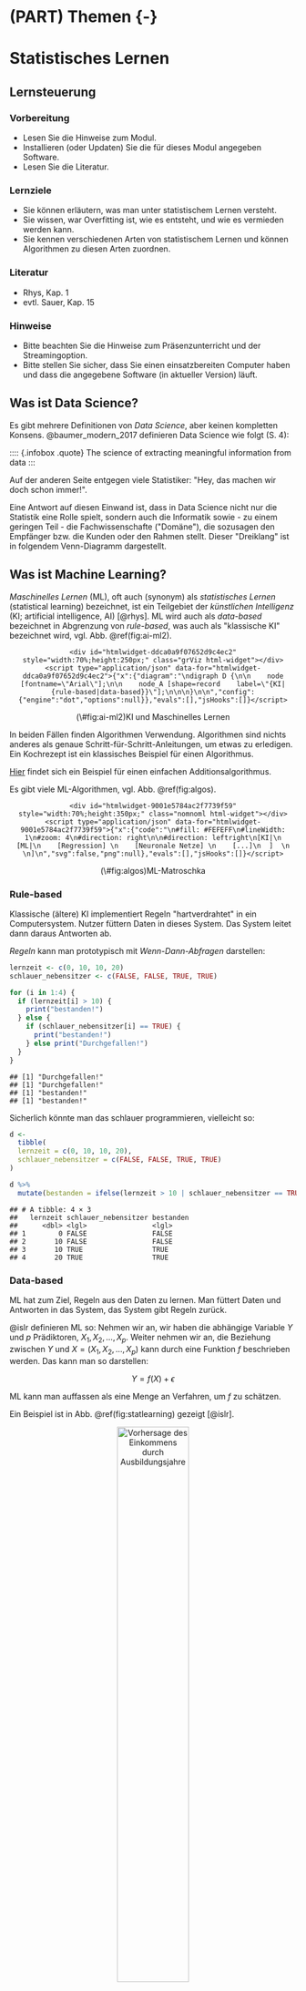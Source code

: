 # (PART) Themen {-}

# Statistisches Lernen 


<!-- ```{r global-knitr-options, include=FALSE} -->
<!--   knitr::opts_chunk$set( -->
<!--   fig.pos = 'H', -->
<!--   fig.asp = 0.618, -->
<!--   fig.align='center', -->
<!--   fig.width = 5, -->
<!--   out.width = "100%", -->
<!--   fig.cap = "",  -->
<!--   fig.path = "chunk-img/", -->
<!--   dpi = 300, -->
<!--   # tidy = TRUE, -->
<!--   echo = FALSE, -->
<!--   message = FALSE, -->
<!--   warning = FALSE, -->
<!--   cache = FALSE, -->
<!--   fig.show = "hold") -->
<!-- ``` -->






## Lernsteuerung

### Vorbereitung 

- Lesen Sie die Hinweise zum Modul.
- Installieren (oder Updaten) Sie die für dieses Modul angegeben Software.
- Lesen Sie die Literatur.



### Lernziele 

- Sie können erläutern, was man unter statistischem Lernen versteht.
- Sie wissen, war Overfitting ist, wie es entsteht, und wie es vermieden werden kann.
- Sie kennen verschiedenen Arten von statistischem Lernen und können Algorithmen zu diesen Arten zuordnen.



### Literatur 

- Rhys, Kap. 1
- evtl. Sauer, Kap. 15



### Hinweise 

- Bitte beachten Sie die Hinweise zum Präsenzunterricht und der Streamingoption.
- Bitte stellen Sie sicher, dass Sie einen einsatzbereiten Computer haben und dass die angegebene Software (in aktueller Version) läuft.




## Was ist Data Science?


Es gibt mehrere Definitionen von *Data Science*, aber keinen kompletten Konsens.
@baumer_modern_2017 definieren Data Science wie folgt (S. 4):


:::: {.infobox .quote}
The science of extracting meaningful information from data
:::

Auf der anderen Seite entgegen viele Statistiker: "Hey, das machen wir doch schon immer!".


Eine Antwort auf diesen Einwand ist, dass in Data Science nicht nur die Statistik eine Rolle spielt, sondern auch die Informatik sowie - zu einem geringen Teil - die Fachwissenschafte ("Domäne"), die sozusagen den Empfänger bzw. die Kunden oder den Rahmen stellt.
Dieser "Dreiklang" ist in folgendem Venn-Diagramm dargestellt.





<script type="module" src="https://unpkg.com/venny?module"></script>

<venn-diagram>
  <venn-set name="A" label="Statistik"></venn-set>
  <venn-set name="B" label="Informatik"></venn-set>
  <venn-set name="C" label="Domäne" size = "5"></venn-set>
  <venn-n sets="A B C">
</venn-diagram>




## Was ist Machine Learning?

*Maschinelles Lernen* (ML), oft auch (synonym) als *statistisches Lernen* (statistical learning) bezeichnet, ist ein Teilgebiet der *künstlichen Intelligenz* (KI; artificial intelligence, AI) [@rhys]. ML wird auch als *data-based* bezeichnet in Abgrenzung von *rule-based*, was auch als "klassische KI" bezeichnet wird, vgl. Abb. \@ref(fig:ai-ml2).





<div class="figure" style="text-align: center">

```{=html}
<div id="htmlwidget-ddca0a9f07652d9c4ec2" style="width:70%;height:250px;" class="grViz html-widget"></div>
<script type="application/json" data-for="htmlwidget-ddca0a9f07652d9c4ec2">{"x":{"diagram":"\ndigraph D {\n\n    node [fontname=\"Arial\"];\n\n    node_A [shape=record    label=\"{KI|{rule-based|data-based}}\"];\n\n\n}\n\n","config":{"engine":"dot","options":null}},"evals":[],"jsHooks":[]}</script>
```

<p class="caption">(\#fig:ai-ml2)KI und Maschinelles Lernen</p>
</div>


In beiden Fällen finden Algorithmen Verwendung.
Algorithmen sind nichts anderes als genaue Schritt-für-Schritt-Anleitungen, um etwas zu erledigen.
Ein Kochrezept ist ein klassisches Beispiel für einen Algorithmus.

[Hier](https://www.c-programming-simple-steps.com/images/xsum-two-numbers-h.png.pagespeed.ic.AM9WYFPgEo.webp) findet sich ein Beispiel für einen einfachen Additionsalgorithmus.



Es gibt viele ML-Algorithmen, vgl. Abb. \@ref(fig:algos).

<div class="figure" style="text-align: center">

```{=html}
<div id="htmlwidget-9001e5784ac2f7739f59" style="width:70%;height:350px;" class="nomnoml html-widget"></div>
<script type="application/json" data-for="htmlwidget-9001e5784ac2f7739f59">{"x":{"code":"\n#fill: #FEFEFF\n#lineWidth: 1\n#zoom: 4\n#direction: right\n\n#direction: leftright\n[KI|\n  [ML|\n    [Regression] \n    [Neuronale Netze] \n    [...]\n  ]  \n  \n]\n","svg":false,"png":null},"evals":[],"jsHooks":[]}</script>
```

<p class="caption">(\#fig:algos)ML-Matroschka</p>
</div>




### Rule-based

Klassische (ältere) KI implementiert Regeln "hartverdrahtet" in ein Computersystem. 
Nutzer füttern Daten in dieses System. Das System leitet dann daraus Antworten ab.

*Regeln* kann man prototypisch mit *Wenn-Dann-Abfragen* darstellen:



```r
lernzeit <- c(0, 10, 10, 20)
schlauer_nebensitzer <- c(FALSE, FALSE, TRUE, TRUE)

for (i in 1:4) {
  if (lernzeit[i] > 10) {
    print("bestanden!")
  } else {
    if (schlauer_nebensitzer[i] == TRUE) {
      print("bestanden!")
    } else print("Durchgefallen!")
  }
}
```

```
## [1] "Durchgefallen!"
## [1] "Durchgefallen!"
## [1] "bestanden!"
## [1] "bestanden!"
```


Sicherlich könnte man das schlauer programmieren, vielleicht so:


```r
d <- 
  tibble(
  lernzeit = c(0, 10, 10, 20),
  schlauer_nebensitzer = c(FALSE, FALSE, TRUE, TRUE)
)

d %>% 
  mutate(bestanden = ifelse(lernzeit > 10 | schlauer_nebensitzer == TRUE, TRUE, FALSE))
```

```
## # A tibble: 4 × 3
##   lernzeit schlauer_nebensitzer bestanden
##      <dbl> <lgl>                <lgl>    
## 1        0 FALSE                FALSE    
## 2       10 FALSE                FALSE    
## 3       10 TRUE                 TRUE     
## 4       20 TRUE                 TRUE
```



### Data-based

ML hat zum Ziel, Regeln aus den Daten zu lernen. Man füttert Daten und Antworten in das System, das System gibt Regeln zurück.



@islr definieren ML so:
Nehmen wir an, wir haben die abhängige Variable $Y$ und $p$ Prädiktoren, $X_1,X_2, \ldots, X_p$.
Weiter nehmen wir an, die Beziehung zwischen $Y$ und $X = (X_1, X_2, \ldots, X_p)$ kann durch eine Funktion $f$ beschrieben werden.
Das kann man so darstellen:

$$Y = f(X) + \epsilon$$

ML kann man auffassen als eine Menge an Verfahren, um $f$ zu schätzen.

Ein Beispiel ist in Abb. \@ref(fig:statlearning) gezeigt [@islr].

<div class="figure" style="text-align: center">
<img src="img/2-2.png" alt="Vorhersage des Einkommens durch Ausbildungsjahre" width="50%" />
<p class="caption">(\#fig:statlearning)Vorhersage des Einkommens durch Ausbildungsjahre</p>
</div>


Natürlich kann $X$ mehr als eine Variable beinhalten, vgl. Abb. \@ref(fig:sl2) [@islr].


<div class="figure" style="text-align: center">
<img src="img/2-3.png" alt="Vorhersage des Einkommens als Funktion von Ausbildungsjahren und Dienstjahren" width="70%" />
<p class="caption">(\#fig:sl2)Vorhersage des Einkommens als Funktion von Ausbildungsjahren und Dienstjahren</p>
</div>


<!-- ```{nomnoml, echo = FALSE} -->
<!-- #direction: leftright -->
<!-- #fontSize: 8 -->
<!-- #arrowSize: 1 -->
<!-- #bendSize: 0.3 -->
<!-- #edges: rounded -->
<!-- #stroke: #123456 -->

<!--   [rule-based| -->
<!--   [Daten] -> [Antworten] -->
<!--   [Regeln] -> [Antworten] -->
<!-- ] -->
<!--   [data-based| -->
<!--   [Daten] -> [Regeln] -->
<!--   [Antworten] -> [Regeln] -->
<!-- ] -->
<!-- ``` -->


Anders gesagt: traditionelle KI-Systeme werden mit Daten und Regeln gefüttert und liefern Antworten.
ML-Systeme werden mit Daten und Antworten gefüttert und liefern Regeln zurück, vgl. Abb. \@ref(fig:ki-ml2).


<div class="figure" style="text-align: center">

```{=html}
<div id="htmlwidget-6d98a8ca62ab360fb101" style="width:70%;height:450px;" class="nomnoml html-widget"></div>
<script type="application/json" data-for="htmlwidget-6d98a8ca62ab360fb101">{"x":{"code":"\n#fill: #FEFEFF\n#lineWidth: 1\n#zoom: 4\n#direction: right\n\n#direction: leftright\n  [rule-based|\n  [Daten] -> [Antworten]\n  [Regeln] -> [Antworten]\n]\n  [data-based|\n  [Daten] -> [Regeln]\n  [Antworten] -> [Regeln]\n]  \n  ","svg":false,"png":null},"evals":[],"jsHooks":[]}</script>
```

<p class="caption">(\#fig:ki-ml2)Vergleich von klassischer KI und ML</p>
</div>




## Modell vs. Algorithmus


### Modell 

Ein Modell, s. Abb. \@ref(fig:vw) [@spurzem_vw_2017]!


<div class="figure" style="text-align: center">
<img src="img/vw_modell.JPG" alt="Ein Modell-Auto" width="33%" />
<p class="caption">(\#fig:vw)Ein Modell-Auto</p>
</div>


Wie man sieht, ist ein Modell eine vereinfachte Repräsentation eines Gegenstands.

Der Gegenstand definiert (gestaltet) das Modell. Das Modell ist eine Vereinfachung des Gegenstands, vgl. Abb. \@ref(fig:modell).

<div class="figure" style="text-align: center">
<img src="img/modell-crop.png" alt="Gegenstand und Modell" width="70%" />
<p class="caption">(\#fig:modell)Gegenstand und Modell</p>
</div>


Im maschinellen Lernen meint ein Modell, praktisch gesehen, die Regeln,
die aus den Daten gelernt wurden.


### Beispiel für einen ML-Algorithmus

Unter einem ML-Algorithmus versteht man das (mathematische oder statistische) Verfahren,
anhand dessen die Beziehung zwischen $X$ und $Y$ "gelernt" wird. Bei @rhys (S. 9) findet sich dazu ein Beispiel, das kurz zusammengefasst etwa so lautet:


*Beispiel eines Regressionsalgorithmus*

1. Setze Gerade in die Daten mit $b_0 = \hat{y}, b_1 = 0$
2. Berechne $MSS = \sum (y_i - \hat{y_i})^2$
3. "Drehe" die Gerade ein bisschen, d.h. erhöhe $b_1^{neu} = b_1^{alt} + 0.1$
4. Wiederhole 2-3 solange, bis $MSS < \text{Zielwert}$


Diesen Algorithmus kann man "von Hand" z.B. mit [dieser App](https://shinyapps.org/showapp.php?app=https://shiny.psy.lmu.de/felix/lmfit&by=Felix%20Sch%C3%B6nbrodt&title=Find-a-fit!&shorttitle=Find-a-fit!) durchspielen.


## Taxonomie

Methoden des maschinellen Lernens lassen sich verschiedentlich gliedern.
Eine typische Gliederung unterscheidet in *supervidierte* (geleitete) und *nicht-supervidierte* (ungeleitete) Algorithmen, s. Abb. \@ref(fig:taxonomie).


<div class="figure" style="text-align: center">

```{=html}
<div id="htmlwidget-3c31eb7c996ac4199ceb" style="width:70%;height:250px;" class="DiagrammeR html-widget"></div>
<script type="application/json" data-for="htmlwidget-3c31eb7c996ac4199ceb">{"x":{"diagram":"\ngraph LR\n  ML[Maschinelles Lernen]\n  SL[Supervidiertes Lernen]\n  NSL[Nicht-supervidiertes Lernen]\n  Re[Regression]\n  Class[Klassifikation]\n  DimRed[Dimensionsreduktion]\n  Clust[Clustering]\n  ML --> SL\n  ML --> NSL\n  SL --> Re\n  SL --> Class\n  NSL --> DimRed\n  NSL --> Clust\n"},"evals":[],"jsHooks":[]}</script>
```

<p class="caption">(\#fig:taxonomie)Taxonomie der Arten des maschinellen Lernens</p>
</div>



### Geleitetes Lernen

Die zwei Phasen des geleiteten Lernens sind in Abb. \@ref(fig:supervid) dargestellt.

<div class="figure" style="text-align: center">

```{=html}
<div id="htmlwidget-adc27ede5f7804c19661" style="width:70%;height:550px;" class="nomnoml html-widget"></div>
<script type="application/json" data-for="htmlwidget-adc27ede5f7804c19661">{"x":{"code":"\n#fill: #FEFEFF\n#lineWidth: 1\n#zoom: 4\n#direction: right\n\n\n\n[Lernphase|\n[Daten mit Antwort] -> [Geleiteter Algorithmus]\n[Geleiteter Algorithmus] -> [Modell]\n]\n\n[Vorhersagephase|\n[Neue Daten, ohne Antwort] -> [Modell]\n[Modell] -> [Antworten]\n]\n\n","svg":false,"png":null},"evals":[],"jsHooks":[]}</script>
```

<p class="caption">(\#fig:supervid)Geleitetes Lernen geschieht in zwei Phasen</p>
</div>


#### Regression: Numerische Vorhersage


<img src="040-Statistisches-Lernen_files/figure-html/unnamed-chunk-4-1.png" width="70%" style="display: block; margin: auto;" />


Die Modellgüte eines numerischen Vorhersagemodells wird oft mit (einem der) folgenden *Gütekoeffizienten* gemessen:

- Mean Squared Error (Mittlerer Quadratfehler):

$$MSE := \frac{1}{n} \sum (y_i - \hat{y}_i)^2$$


- Mean Absolute Error (Mittlerer Absolutfehler):

$$MAE :=  \frac{1}{n} \sum |(y_i - \hat{y}_i)|$$


:::: {.infobox .caution}
Wir sind nicht adaran interessiert die Vorhersagegenauigkeit in den bekannten Daten einzuschätzen, sondern im Hinblick auf neue Daten, die in der Lernphase dem Modell nicht bekannt waren.
:::


#### Klassifikation: Nominale Vorhersage



<img src="img/aktien-plot-1.png" width="70%" style="display: block; margin: auto;" />



Die Modellgüte eines numerischen Vorhersagemodells wird oft mit folgendem *Gütekoeffizienten* gemessen:

- Mittlerer Klassifikationfehler $e$:

$$e := \frac{1}{n} I(y_i \ne \hat{y}_i) $$

Dabei ist $I$ eine Indikatorfunktion, die `1` zurückliefert, 
wenn tatsächlicher Wert und vorhergesagter Wert identisch sind.

### Ungeleitetes Lernen

Die zwei Phasen des ungeleiteten Lernens sind in Abb. \@ref(fig:unsuper) dargestellt.


<div class="figure" style="text-align: center">

```{=html}
<div id="htmlwidget-c9b53f5e1af8828e814b" style="width:70%;height:450px;" class="nomnoml html-widget"></div>
<script type="application/json" data-for="htmlwidget-c9b53f5e1af8828e814b">{"x":{"code":"\n#fill: #FEFEFF\n#lineWidth: 1\n#zoom: 4\n#direction: right\n\n\n\n[Lernphase|\n[Daten ohne Antwort] -> [Ungeleiteter Algorithmus]\n[Ungeleiteter Algorithmus] -> [Modell]\n]\n\n[Vorhersagephase|\n[Neue Daten, ohne Antwort] -> [Modell]\n[Modell] -> [Zuordnung zu den Regeln des Modells]\n]\n\n","svg":false,"png":null},"evals":[],"jsHooks":[]}</script>
```

<p class="caption">(\#fig:unsuper)Die zwei Phasen des ungeleiteten Lernens</p>
</div>


Ungeleitetes Lernen kann man wiederum in zwei Arten unterteilen, vgl. Abb. \@ref(fig:ungel):

1. Fallreduzierendes Modellieren (Clustering)
2. Dimensionsreduzierendes Modellieren (z.B. Faktorenanalyse)

<div class="figure" style="text-align: center">
<img src="img/ungeleitetes_Modellieren_crop.png" alt="Zwei Arten von ungeleitetem Modellieren" width="70%" />
<p class="caption">(\#fig:ungel)Zwei Arten von ungeleitetem Modellieren</p>
</div>




## Ziele des ML

Man kann vier Ziele des ML unterscheiden, s. Abb. \@ref(fig:ziele).

<div class="figure" style="text-align: center">

```{=html}
<div id="htmlwidget-2c25150ad1d268ec7f39" style="width:70%;height:350px;" class="DiagrammeR html-widget"></div>
<script type="application/json" data-for="htmlwidget-2c25150ad1d268ec7f39">{"x":{"diagram":"\ngraph TD\n  ML[Maschinelles Lernen]\n  V[Vorhersage]\n  E[Erklärung/kausal]\n  B[Beschreibung]\n  DimRed[Dimensionsreduktion]\n  ML --> V\n  ML --> E\n  ML --> B\n  ML --> DimRed\n"},"evals":[],"jsHooks":[]}</script>
```

<p class="caption">(\#fig:ziele)Ziele des maschinellen Lernens</p>
</div>

*Vorhersage* bezieht sich auf die Schätzung der Werte von Zielvariablen (sowie die damit verbundene Unsicherheit).
*Erklärung* meint die kausale Analyse von Zusammenhängen.
*Beschreibung* ist praktisch gleichzusetzen mit der Verwendung von deskriptiven Statistiken.
*Dimensionsreduktion* ist ein Oberbegriff für Verfahren, die die Anzahl der Variablen (Spalten) oder der Beobachtungen (Zeilen) verringert.s


Wie "gut" ein Modell ist, quantifiziert man in verschiedenen Kennzahlen; man spricht von Modellgüte oder *model fit*. 
Je schlechter die Modellgüte, desto höher der *Modellfehler*, vgl. Abb. \@ref(fig:resid).

<div class="figure" style="text-align: center">
<img src="img/resids-plot-1.png" alt="Wenig (links) vs. viel (rechts) Vorhersagefehler" width="70%" />
<p class="caption">(\#fig:resid)Wenig (links) vs. viel (rechts) Vorhersagefehler</p>
</div>





Die Modellgüte eines Modells ist nur relevant für *neue Beobachtungen*,
an denen das Modell nicht trainiert wurde.





## Über- vs. Unteranpassung

*Overfitting*: Ein Modell sagt die Trainingsdaten zu genau vorher - es nimmt Rauschen als "bare Münze", also fälschlich als Signal. Solche Modelle haben zu viel *Varianz* in ihren Vorhersagen.

*Underfitting*: Ein Modell ist zu simpel (ungenau, grobkörnig) - es unterschlägt Nuancen des tatsächlichen Musters. Solche Modelle haben zu viel *Verzerrung* (Bias) in ihren Vorhersagen.

Welches der folgenden Modelle (B,C,D) passt am besten zu den Daten (A), s. Abb. \@ref(fig:overunder), vgl. [@modar], Kap. 15.

<div class="figure" style="text-align: center">
<img src="img/overfitting-4-plots-1.png" alt="Over- vs. Underfitting" width="70%" />
<p class="caption">(\#fig:overunder)Over- vs. Underfitting</p>
</div>


Welches Modell wird wohl neue Daten am besten vorhersagen? Was meinen Sie?

Modell D zeigt sehr gute Beschreibung ("Retrodiktion") der Werte, anhand derer das Modell trainiert wurde ("Trainingsstichprobe").
Wird es aber "ehrlich" getestet, d.h. anhand neuer Daten ("Test-Stichprobe"),
wird es vermutlich *nicht* so gut abschneiden.


Es gilt, ein Modell mit "mittlerer" Komplexität zu finden, um Über- und Unteranpassung in Grenzen zu halten.
Leider ist es nicht möglich, vorab zu sagen, was der richtige, "mittlere" Wert an Komplexität eines Modells ist, vgl. Abb. \@ref(fig:overfitting) aus [@modar].


<div class="figure" style="text-align: center">
<img src="img/overfitting-crop.png" alt="Mittlere Modellkomplexität führt zur besten Vorhersagegüte" width="70%" />
<p class="caption">(\#fig:overfitting)Mittlere Modellkomplexität führt zur besten Vorhersagegüte</p>
</div>




## No free lunch

<a href="https://imgflip.com/i/687izk"><img src="https://i.imgflip.com/687izk.jpg" height="400" title="made at imgflip.com"/></a><div><a href="https://imgflip.com/memegenerator">from Imgflip Meme Generator</a></div>


Wenn $f$ (die Beziehung zwischen $Y$ und $X$, auch *datengenerierender Prozess* genannt) linear oder fast linear ist,
dann wird ein lineare Modell gute Vorhersagen liefern, vgl. Abb. \@ref(fig:2-10) aus @islr, dort zeigt die schwarze Linie den "wahren Zusammenhang", also $f$ an. In orange sieht man ein lineares Modell, in grün ein hoch komplexes Modell,
das sich in einer "wackligen" Funktion - also mit hoher Varianz - 
niederschlägt. Das grüne Modell könnte z.B. ein Polynom-Modell hohen Grades sein, z. B. 
$y = b_0 + b_1 x^{10} + b_2 x^9 + \ldots + b_11 x^1 + \epsilon$. 
Das lineare Modell hat hingegen wenig Varianz und in diesem Fall wenig Bias.
Daher ist es für dieses $f$ gut passend.
Die grüne Funktion zeigt dagegen Überanpassung (overfitting), 
also viel Modellfehler (für eine Test-Stichprobe).


:::: {.infobox .caution}
Die grüne Funktion in  Abb. \@ref(fig:2-10) wird neue, beim Modelltraining unbekannte Beobachtungen ($y_0$) vergleichsweise schlecht vorhersagen. In Abb. \@ref(fig:2-11)  ist es umgekehrt.
:::

<div class="figure" style="text-align: center">
<img src="img/2-10.png" alt="Ein lineare Funktion verlangt ein lineares Modell; ein nichtlineares Modell wird in einem höheren Vorhersagefehler (bei neuen Daten!) resultieren." width="70%" />
<p class="caption">(\#fig:2-10)Ein lineare Funktion verlangt ein lineares Modell; ein nichtlineares Modell wird in einem höheren Vorhersagefehler (bei neuen Daten!) resultieren.</p>
</div>


Betrachten wir im Gegensatz dazu  Abb. \@ref(fig:2-11) aus @islr, die (in schwarz) eine hochgradig *nichtlineare* Funktion $f$ zeigt.
Entsprechend wird das lineare Modell (orange) nur schlechte Vorhersagen erreichen - es hat zu viel Bias, da zu simpel. 
Ein lineares Modell wird der Komplexität von $f$ nicht gerecht,
Unteranpassung (underfitting) liegt vor.


<div class="figure" style="text-align: center">
<img src="img/2-11.png" alt="Eine nichtlineare Funktion (schwarz) verlangt eine nichtlineares Modell. Ein lineares Modell (orange) ist unterangepasst und hat eine schlechte Vorhersageleistung." width="70%" />
<p class="caption">(\#fig:2-11)Eine nichtlineare Funktion (schwarz) verlangt eine nichtlineares Modell. Ein lineares Modell (orange) ist unterangepasst und hat eine schlechte Vorhersageleistung.</p>
</div>



## Bias-Varianz-Abwägung

Der Gesamtfehler $E$ des Modells ist die Summe dreier Terme:

$$E = (y - \hat{y}) = \text{Bias} + \text{Varianz} + \epsilon$$

Dabei meint $\epsilon$ den *nicht reduzierbaren Fehler*, z.B. weil dem Modell Informationen fehlen. So kann man etwa auf der Motivation von Studentis keine perfekte Vorhersage ihrer Noten erreichen (lehrt die Erfahrung).

Bias und Varianz sind Kontrahenten: Ein Modell, das wenig Bias hat, neigt tendenziell zu wenig Varianz und umgekehrt, vgl. Abb. \@ref(fig:bias-var) aus @modar.


<div class="figure" style="text-align: center">
<img src="img/plot-bias-variance-1.png" alt="Abwängung von Bias vs. Varianz" width="70%" />
<p class="caption">(\#fig:bias-var)Abwängung von Bias vs. Varianz</p>
</div>








<!-- ## Aufgaben und Vertiefung -->




## Aufgaben 

- [Machen Sie sich mit 'Kaggle' vertraut](https://www.kaggle.com/)
- [Bearbeiten Sie die Fallstudie 'TitaRnic' auf Kaggle](https://www.kaggle.com/code/headsortails/tidy-titarnic/report)
- [Machen Sie sich mit dieser einfachen Fallstudie zur linearen Regression vertraut: The Movie Data Base Revenue (Kaggle)](https://www.kaggle.com/code/ssauer/notebook9188bfa616)



## Vertiefung 

- [Verdienst einer deutschen Data Scientistin](https://www.zeit.de/arbeit/2020-10/data-scientist-gehalt-geldanlage-programmieren-kontoauszug)
- [Weitere Fallstudie zum Thema Regression auf Kaggle](https://www.kaggle.com/micahshull/r-bike-sharing-linear-regression)
- [Crashkurs Data Science (Coursera, Johns Hopkins University) mit 'Star-Dozenten'](https://www.coursera.org/learn/data-science-course)
- [Arbeiten Sie diese Regressionsfallstudie (zum Thema Gehalt) auf Kaggle auf](https://www.kaggle.com/pranjalpandey12/performing-simple-linear-regression-in-r)
- [Werfen Sie einen Blick in diese Fallstudie auf Kaggle zum Thema Hauspreise](https://www.kaggle.com/lazaro97/data-preprocessing-and-linear-regression-with-r)
- [Wiederholen Sie unser Vorgehen in der Fallstudie zu den Flugverspätungen](https://data-se.netlify.app/2021/03/10/fallstudie-modellierung-von-flugversp%C3%A4tungen/)




  

